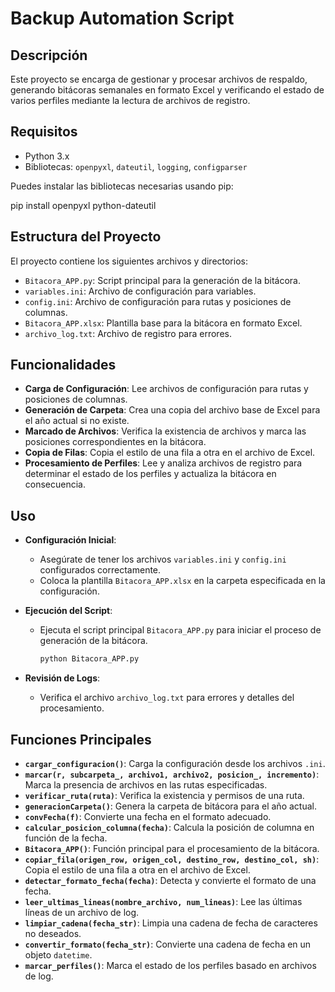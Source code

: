 # Backup Automation Script

## Descripción

Este proyecto se encarga de gestionar y procesar archivos de respaldo, generando bitácoras semanales en formato Excel y verificando el estado de varios perfiles mediante la lectura de archivos de registro.

## Requisitos

- Python 3.x
- Bibliotecas: `openpyxl`, `dateutil`, `logging`, `configparser`

Puedes instalar las bibliotecas necesarias usando pip:

pip install openpyxl python-dateutil

## Estructura del Proyecto

El proyecto contiene los siguientes archivos y directorios:

- `Bitacora_APP.py`: Script principal para la generación de la bitácora.
- `variables.ini`: Archivo de configuración para variables.
- `config.ini`: Archivo de configuración para rutas y posiciones de columnas.
- `Bitacora_APP.xlsx`: Plantilla base para la bitácora en formato Excel.
- `archivo_log.txt`: Archivo de registro para errores.

## Funcionalidades

- **Carga de Configuración**: Lee archivos de configuración para rutas y posiciones de columnas.
- **Generación de Carpeta**: Crea una copia del archivo base de Excel para el año actual si no existe.
- **Marcado de Archivos**: Verifica la existencia de archivos y marca las posiciones correspondientes en la bitácora.
- **Copia de Filas**: Copia el estilo de una fila a otra en el archivo de Excel.
- **Procesamiento de Perfiles**: Lee y analiza archivos de registro para determinar el estado de los perfiles y actualiza la bitácora en consecuencia.

## Uso

- **Configuración Inicial**:
  - Asegúrate de tener los archivos `variables.ini` y `config.ini` configurados correctamente.
  - Coloca la plantilla `Bitacora_APP.xlsx` en la carpeta especificada en la configuración.

- **Ejecución del Script**:
  - Ejecuta el script principal `Bitacora_APP.py` para iniciar el proceso de generación de la bitácora.

    ```bash
    python Bitacora_APP.py
    ```

- **Revisión de Logs**:
  - Verifica el archivo `archivo_log.txt` para errores y detalles del procesamiento.

## Funciones Principales

- **`cargar_configuracion()`**: Carga la configuración desde los archivos `.ini`.
- **`marcar(r, subcarpeta_, archivo1, archivo2, posicion_, incremento)`**: Marca la presencia de archivos en las rutas especificadas.
- **`verificar_ruta(ruta)`**: Verifica la existencia y permisos de una ruta.
- **`generacionCarpeta()`**: Genera la carpeta de bitácora para el año actual.
- **`convFecha(f)`**: Convierte una fecha en el formato adecuado.
- **`calcular_posicion_columna(fecha)`**: Calcula la posición de columna en función de la fecha.
- **`Bitacora_APP()`**: Función principal para el procesamiento de la bitácora.
- **`copiar_fila(origen_row, origen_col, destino_row, destino_col, sh)`**: Copia el estilo de una fila a otra en el archivo de Excel.
- **`detectar_formato_fecha(fecha)`**: Detecta y convierte el formato de una fecha.
- **`leer_ultimas_lineas(nombre_archivo, num_lineas)`**: Lee las últimas líneas de un archivo de log.
- **`limpiar_cadena(fecha_str)`**: Limpia una cadena de fecha de caracteres no deseados.
- **`convertir_formato(fecha_str)`**: Convierte una cadena de fecha en un objeto `datetime`.
- **`marcar_perfiles()`**: Marca el estado de los perfiles basado en archivos de log.

